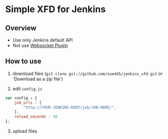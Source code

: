 # Simple XFD for Jenkins
## Overview
* Use only Jenkins default API
 * Not use [Websocket Plugin](https://wiki.jenkins-ci.org/display/JENKINS/Websocket+Plugin)

## How to use
1. download files (`git clone git://github.com/sue445/jenkins_xfd.git` or 'Download as a zip file')

2. edit `config.js`

``` javascript
var config = {
    job_urls : [
        "http://YOUR-JENKINS-ROOT/job/JOB-NAME/",
    ],
    reload_seconds : 30
};
```

3. upload files